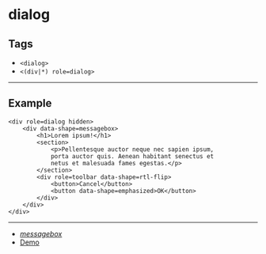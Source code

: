 # dialog

## Tags

- `<dialog>`
- `<(div|*) role=dialog>`

---

## Example

```
<div role=dialog hidden>
    <div data-shape=messagebox>
        <h1>Lorem ipsum!</h1>
        <section>
            <p>Pellentesque auctor neque nec sapien ipsum,
            porta auctor quis. Aenean habitant senectus et
            netus et malesuada fames egestas.</p>
        </section>
        <div role=toolbar data-shape=rtl-flip>
            <button>Cancel</button>
            <button data-shape=emphasized>OK</button>
        </div>
    </div>
</div>
```

---

- _[messagebox](../messagebox/README.md)_
- [Demo](https://axtk.me/x/web_essentials#dialog)
